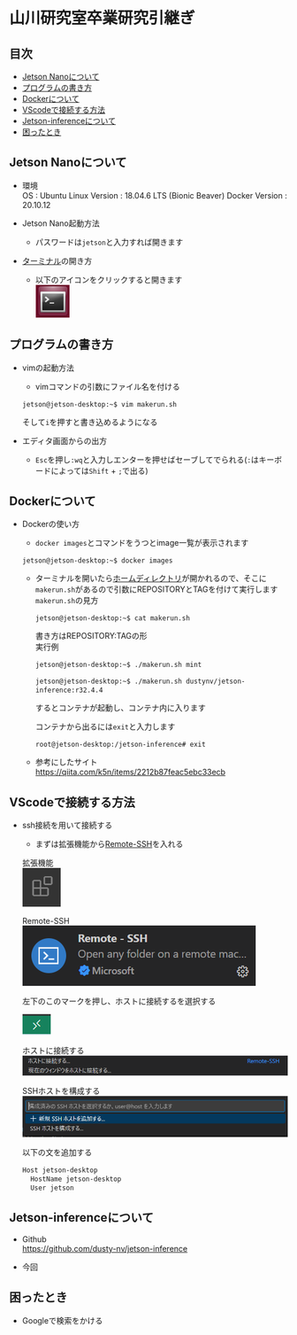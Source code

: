 # 山川研究室卒業研究引継ぎ

## 目次

* [Jetson Nanoについて](#jetson-nanoについて)
* [プログラムの書き方](#プログラムの書き方)
* [Dockerについて](#dockerについて)
* [VScodeで接続する方法](#VScodeで接続する方法)
* [Jetson-inferenceについて](#jetson-inferenceについて)
* [困ったとき](#困ったとき)

## Jetson Nanoについて

<a name="jetson-nanoについて"></a>

* 環境  
  OS : Ubuntu Linux
  Version : 18.04.6 LTS (Bionic Beaver)
  Docker Version : 20.10.12

* Jetson Nano起動方法
  * パスワードは```jetson```と入力すれば開きます

* [ターミナル](https://qiita.com/happa-creator/items/da814a15f1b3b237eb79)の開き方
  * 以下のアイコンをクリックすると開きます  
  ![alt text](2025-03-17-154018_1920x1080_scrot.png)  

## プログラムの書き方

<a name="プログラムの書き方"></a>

* vimの起動方法
  * vimコマンドの引数にファイル名を付ける

  ```shell
  jetson@jetson-desktop:~$ vim makerun.sh
  ```

  そして`i`を押すと書き込めるようになる

* エディタ画面からの出方
  * `Esc`を押し`:wq`と入力しエンターを押せばセーブしてでられる(`:`はキーボードによっては`Shift` + `;`で出る)

## Dockerについて

<a name="dockerについて"></a>

* Dockerの使い方
  * `docker images`とコマンドをうつとimage一覧が表示されます

  ```shell
  jetson@jetson-desktop:~$ docker images
  ```

  * ターミナルを開いたら[ホームディレクトリ](https://qiita.com/eee_eee/items/3bfc9ba935b2ec1e85d0)が開かれるので、そこに`makerun.sh`があるので引数にREPOSITORYとTAGを付けて実行します  
    `makerun.sh`の見方

    ```shell
    jetson@jetson-desktop:~$ cat makerun.sh
    ```

    書き方はREPOSITORY:TAGの形  
    実行例

    ```shell
    jetson@jetson-desktop:~$ ./makerun.sh mint
    ```

    ```shell
    jetson@jetson-desktop:~$ ./makerun.sh dustynv/jetson-inference:r32.4.4
    ```
  
    するとコンテナが起動し、コンテナ内に入ります

    コンテナから出るには`exit`と入力します

    ```shell
    root@jetson-desktop:/jetson-inference# exit
    ```

  * 参考にしたサイト  
  <https://qiita.com/k5n/items/2212b87feac5ebc33ecb>

## VScodeで接続する方法

<a name="VScodeで接続する方法"></a>

* ssh接続を用いて接続する
  * まずは拡張機能から[Remote-SSH](https://marketplace.visualstudio.com/items?itemName=ms-vscode-remote.remote-ssh)を入れる

  拡張機能  
  ![alt text](image1.png)

  Remote-SSH  
  ![alt text](image2.png)

  左下のこのマークを押し、ホストに接続するを選択する

  ![alt text](image3.png)

  ホストに接続する
  ![alt text](image4.png)

  SSHホストを構成する
  ![alt text](image5.png)

  以下の文を追加する

  ```config
  Host jetson-desktop
    HostName jetson-desktop
    User jetson
  ```

## Jetson-inferenceについて

<a name="jetson-inferenceについて"></a>

* Github  
  <https://github.com/dusty-nv/jetson-inference>

* 今回

## 困ったとき

<a name="困ったとき"></a>

* Googleで検索をかける
